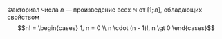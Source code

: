 Факториал числа $n$ — произведение всех $\mathbb{N}$ от $[1;n]$, обладающих свойством $$n! = \begin{cases} 1, n = 0 \\ n \cdot (n - 1)!, n \gt 0 \end{cases}$$
